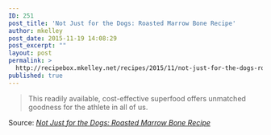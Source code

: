 ```yaml
---
ID: 251
post_title: 'Not Just for the Dogs: Roasted Marrow Bone Recipe'
author: mkelley
post_date: 2015-11-19 14:08:29
post_excerpt: ""
layout: post
permalink: >
  http://recipebox.mkelley.net/recipes/2015/11/not-just-for-the-dogs-roasted-marrow-bone-recipe/
published: true
---
```

<blockquote>This readily available, cost-effective superfood offers unmatched goodness for the athlete in all of us.</blockquote>
Source: <em><a href="http://breakingmuscle.com/recipes/not-just-for-the-dogs-roasted-marrow-bone-recipe">Not Just for the Dogs: Roasted Marrow Bone Recipe</a></em>